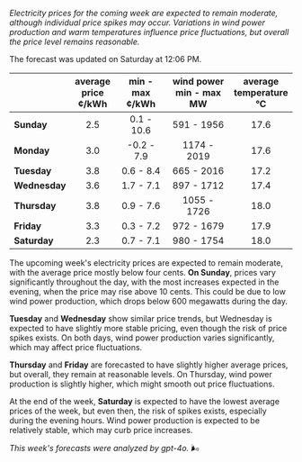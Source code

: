 *Electricity prices for the coming week are expected to remain moderate, although individual price spikes may occur. Variations in wind power production and warm temperatures influence price fluctuations, but overall the price level remains reasonable.*

The forecast was updated on Saturday at 12:06 PM.

|           | average<br>price<br>¢/kWh | min - max<br>¢/kWh | wind power<br>min - max<br>MW | average<br>temperature<br>°C |
|:-------------|:----------------:|:----------------:|:-------------:|:-------------:|
| **Sunday**   | 2.5             | 0.1 - 10.6       | 591 - 1956    | 17.6          |
| **Monday**   | 3.0             | -0.2 - 7.9       | 1174 - 2019   | 17.6          |
| **Tuesday**     | 3.8             | 0.6 - 8.4        | 665 - 2016    | 17.2          |
| **Wednesday** | 3.6             | 1.7 - 7.1        | 897 - 1712    | 17.4          |
| **Thursday**     | 3.8             | 0.9 - 7.6        | 1055 - 1726   | 18.0          |
| **Friday**   | 3.3             | 0.3 - 7.2        | 972 - 1679    | 17.9          |
| **Saturday**    | 2.3             | 0.7 - 7.1        | 980 - 1754    | 18.0          |

The upcoming week's electricity prices are expected to remain moderate, with the average price mostly below four cents. **On Sunday**, prices vary significantly throughout the day, with the most increases expected in the evening, when the price may rise above 10 cents. This could be due to low wind power production, which drops below 600 megawatts during the day.

**Tuesday** and **Wednesday** show similar price trends, but Wednesday is expected to have slightly more stable pricing, even though the risk of price spikes exists. On both days, wind power production varies significantly, which may affect price fluctuations.

**Thursday** and **Friday** are forecasted to have slightly higher average prices, but overall, they remain at reasonable levels. On Thursday, wind power production is slightly higher, which might smooth out price fluctuations.

At the end of the week, **Saturday** is expected to have the lowest average prices of the week, but even then, the risk of spikes exists, especially during the evening hours. Wind power production is expected to be relatively stable, which may curb price increases.

*This week's forecasts were analyzed by gpt-4o.* 🌬️
